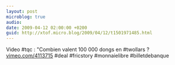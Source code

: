 ```yaml
---
layout: post
microblog: true
audio: 
date: 2009-04-12 02:00:00 +0200
guid: http://xtof.micro.blog/2009/04/12/t1501971485.html
---
```

Video #tqc : "Combien valent 100 000 dongs en #twollars ? [vimeo.com/4113715](http://vimeo.com/4113715) #deal #fricstory #monnaielibre #billetdebanque
